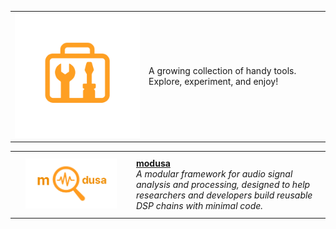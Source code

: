 <table>
  <tr>
    <td width="200" valign="middle">
      <a href="https://www.github.com/meluron-toolbox" target="_blank">
        <img src="https://raw.githubusercontent.com/meluron/assets/refs/heads/main/logos/meluron-toolbox/orig.png" width="250" alt="meluron-toolbox logo" />
      </a>
    </td>
    <td valign="middle">
       A growing collection of handy tools. Explore, experiment, and enjoy!
    </td>
  </tr>
</table>

<table>
    <td height=100 width=180 align="center">
      <a href="https://www.github.com/meluron-toolbox/modusa" target="_blank">
        <img src="https://raw.githubusercontent.com/meluron/assets/refs/heads/main/logos/meluron-toolbox/modusa/orig.png" height=80 alt="modusa" />
      </a>
    </td>
    <td>
      <a href="https://github.com/meluron-toolbox/modusa" target="_blank"><strong>modusa</strong></a><br/>
      <em>A modular framework for audio signal analysis and processing, designed to help researchers and developers build reusable DSP chains with minimal code.</em>
    </td>
  </tr>
</table>
